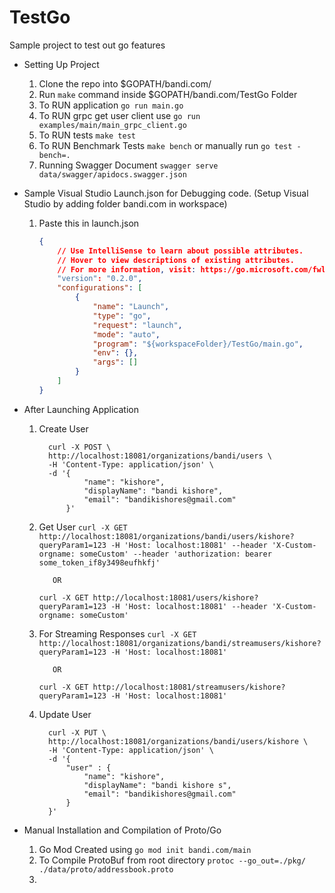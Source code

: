 # TestGo
Sample project to test out go features

* Setting Up Project
   1) Clone the repo into $GOPATH/bandi.com/
   2) Run `make` command inside $GOPATH/bandi.com/TestGo Folder
   3) To RUN application
        `go run main.go`
   4) To RUN grpc get user client use
        `go run examples/main/main_grpc_client.go `
   5) To RUN tests
        `make test`
   6) To RUN Benchmark Tests
        `make bench` or manually run `go test -bench=.`
   7) Running Swagger Document
        `swagger serve data/swagger/apidocs.swagger.json`


* Sample Visual Studio Launch.json for Debugging code. (Setup Visual Studio by adding folder bandi.com in workspace)
  1) Paste this in launch.json

        ```json
        {
            // Use IntelliSense to learn about possible attributes.
            // Hover to view descriptions of existing attributes.
            // For more information, visit: https://go.microsoft.com/fwlink/?linkid=830387
            "version": "0.2.0",
            "configurations": [
                {
                    "name": "Launch",
                    "type": "go",
                    "request": "launch",
                    "mode": "auto",
                    "program": "${workspaceFolder}/TestGo/main.go",
                    "env": {},
                    "args": []
                }
            ]
        }
        ```


* After Launching Application
  1) Create User
      ```
        curl -X POST \
        http://localhost:18081/organizations/bandi/users \
        -H 'Content-Type: application/json' \
        -d '{
                "name": "kishore",
                "displayName": "bandi kishore",
                "email": "bandikishores@gmail.com"
            }'
      ```
  2) Get User
      `curl -X GET http://localhost:18081/organizations/bandi/users/kishore?queryParam1=123 -H 'Host: localhost:18081' --header 'X-Custom-orgname: someCustom' --header 'authorization: bearer some_token_if8y3498eufhkfj'`

            OR

      `curl -X GET http://localhost:18081/users/kishore?queryParam1=123 -H 'Host: localhost:18081' --header 'X-Custom-orgname: someCustom'`
  3) For Streaming Responses
      `curl -X GET http://localhost:18081/organizations/bandi/streamusers/kishore?queryParam1=123 -H 'Host: localhost:18081'`

            OR

      `curl -X GET http://localhost:18081/streamusers/kishore?queryParam1=123 -H 'Host: localhost:18081'`
  4) Update User
      ```
        curl -X PUT \
        http://localhost:18081/organizations/bandi/users/kishore \
        -H 'Content-Type: application/json' \
        -d '{
            "user" : {
                "name": "kishore",
                "displayName": "bandi kishore s",
                "email": "bandikishores@gmail.com"
            }
        }'
      ```


* Manual Installation and Compilation of Proto/Go

  1) Go Mod Created using 
      `go mod init bandi.com/main`
  2) To Compile ProtoBuf from root directory
      `protoc --go_out=./pkg/ ./data/proto/addressbook.proto`
  3) 